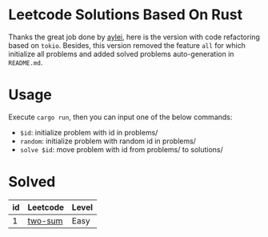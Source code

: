 # Leetcode Solutions Based On Rust
Thanks the great job done by [aylei](https://github.com/aylei/leetcode-rust), here is the version with code refactoring based on `tokio`. Besides, this version removed the feature `all` for which initialize all problems and added solved problems auto-generation in `README.md`.

# Usage
Execute `cargo run`, then you can input one of the below commands:

* `$id`: initialize problem with id in problems/
* `random`: initialize problem with random id in problems/
* `solve $id`: move problem with id from problems/ to solutions/

# Solved
<table id="leetcode" class="table-auto">
  <thead>
    <tr>
      <th>id</th>
      <th>Leetcode</th>
      <th>Level</th>
    </tr>
  </thead>
  <tbody>
    <tr>
      <td>1</td>
      <td><a href="./src/solutions/s0001_two_sum"> two-sum</a></td>
      <td>Easy</td>
    </tr>
    